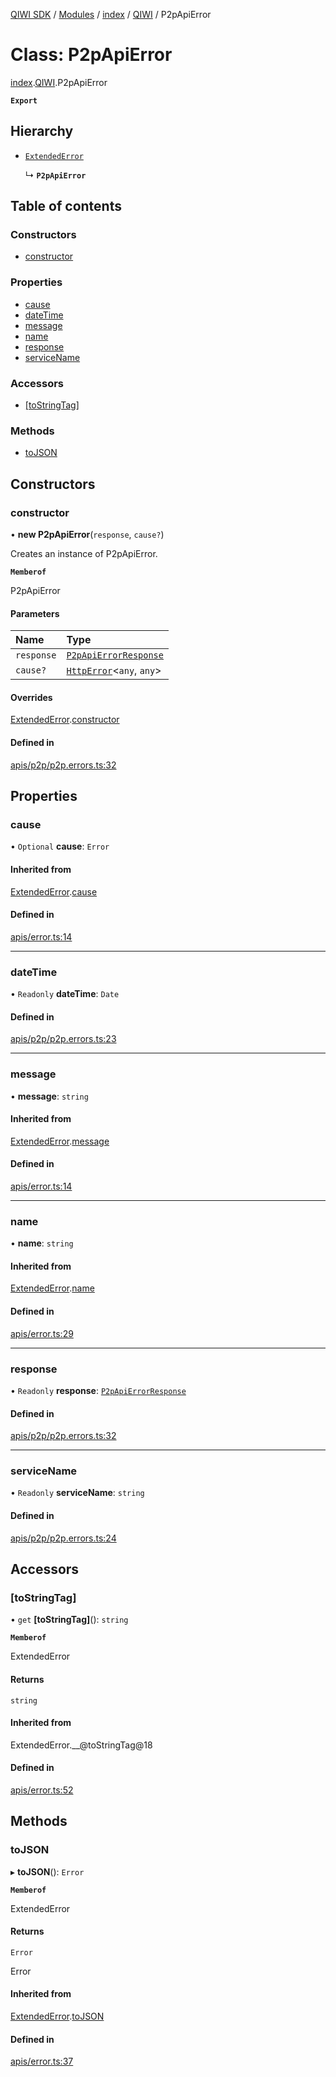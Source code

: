[QIWI SDK](../README.md) / [Modules](../modules.md) / [index](../modules/index.md) / [QIWI](../modules/index.QIWI.md) / P2pApiError

# Class: P2pApiError

[index](../modules/index.md).[QIWI](../modules/index.QIWI.md).P2pApiError

**`Export`**

## Hierarchy

- [`ExtendedError`](index._internal_.ExtendedError.md)

  ↳ **`P2pApiError`**

## Table of contents

### Constructors

- [constructor](index.QIWI.P2pApiError.md#constructor)

### Properties

- [cause](index.QIWI.P2pApiError.md#cause)
- [dateTime](index.QIWI.P2pApiError.md#datetime)
- [message](index.QIWI.P2pApiError.md#message)
- [name](index.QIWI.P2pApiError.md#name)
- [response](index.QIWI.P2pApiError.md#response)
- [serviceName](index.QIWI.P2pApiError.md#servicename)

### Accessors

- [[toStringTag]](index.QIWI.P2pApiError.md#[tostringtag])

### Methods

- [toJSON](index.QIWI.P2pApiError.md#tojson)

## Constructors

### constructor

• **new P2pApiError**(`response`, `cause?`)

Creates an instance of P2pApiError.

**`Memberof`**

P2pApiError

#### Parameters

| Name | Type |
| :------ | :------ |
| `response` | [`P2pApiErrorResponse`](../modules/index.QIWI.md#p2papierrorresponse) |
| `cause?` | [`HttpError`](index.QIWI.HttpError.md)<`any`, `any`\> |

#### Overrides

[ExtendedError](index._internal_.ExtendedError.md).[constructor](index._internal_.ExtendedError.md#constructor)

#### Defined in

[apis/p2p/p2p.errors.ts:32](https://github.com/AlexXanderGrib/node-qiwi-sdk/blob/501d75e/src/apis/p2p/p2p.errors.ts#L32)

## Properties

### cause

• `Optional` **cause**: `Error`

#### Inherited from

[ExtendedError](index._internal_.ExtendedError.md).[cause](index._internal_.ExtendedError.md#cause)

#### Defined in

[apis/error.ts:14](https://github.com/AlexXanderGrib/node-qiwi-sdk/blob/501d75e/src/apis/error.ts#L14)

___

### dateTime

• `Readonly` **dateTime**: `Date`

#### Defined in

[apis/p2p/p2p.errors.ts:23](https://github.com/AlexXanderGrib/node-qiwi-sdk/blob/501d75e/src/apis/p2p/p2p.errors.ts#L23)

___

### message

• **message**: `string`

#### Inherited from

[ExtendedError](index._internal_.ExtendedError.md).[message](index._internal_.ExtendedError.md#message)

#### Defined in

[apis/error.ts:14](https://github.com/AlexXanderGrib/node-qiwi-sdk/blob/501d75e/src/apis/error.ts#L14)

___

### name

• **name**: `string`

#### Inherited from

[ExtendedError](index._internal_.ExtendedError.md).[name](index._internal_.ExtendedError.md#name)

#### Defined in

[apis/error.ts:29](https://github.com/AlexXanderGrib/node-qiwi-sdk/blob/501d75e/src/apis/error.ts#L29)

___

### response

• `Readonly` **response**: [`P2pApiErrorResponse`](../modules/index.QIWI.md#p2papierrorresponse)

#### Defined in

[apis/p2p/p2p.errors.ts:32](https://github.com/AlexXanderGrib/node-qiwi-sdk/blob/501d75e/src/apis/p2p/p2p.errors.ts#L32)

___

### serviceName

• `Readonly` **serviceName**: `string`

#### Defined in

[apis/p2p/p2p.errors.ts:24](https://github.com/AlexXanderGrib/node-qiwi-sdk/blob/501d75e/src/apis/p2p/p2p.errors.ts#L24)

## Accessors

### [toStringTag]

• `get` **[toStringTag]**(): `string`

**`Memberof`**

ExtendedError

#### Returns

`string`

#### Inherited from

ExtendedError.\_\_@toStringTag@18

#### Defined in

[apis/error.ts:52](https://github.com/AlexXanderGrib/node-qiwi-sdk/blob/501d75e/src/apis/error.ts#L52)

## Methods

### toJSON

▸ **toJSON**(): `Error`

**`Memberof`**

ExtendedError

#### Returns

`Error`

Error

#### Inherited from

[ExtendedError](index._internal_.ExtendedError.md).[toJSON](index._internal_.ExtendedError.md#tojson)

#### Defined in

[apis/error.ts:37](https://github.com/AlexXanderGrib/node-qiwi-sdk/blob/501d75e/src/apis/error.ts#L37)
